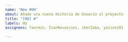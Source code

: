 ```yaml
---
name: 'New #UH'
about: Añade una nueva Historia de Usuario al proyecto
title: "[HU] #"
labels: HU
assignees: faarmin, IvanNavascues, ikerZaba, yasinez01

---
```



